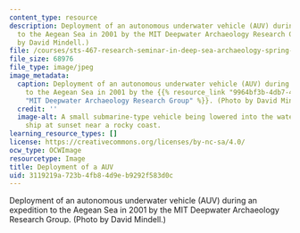 ```yaml
---
content_type: resource
description: Deployment of an autonomous underwater vehicle (AUV) during an expedition
  to the Aegean Sea in 2001 by the MIT Deepwater Archaeology Research Group. (Photo
  by David Mindell.)
file: /courses/sts-467-research-seminar-in-deep-sea-archaeology-spring-2002/3119219a723b4fb84d9eb9292f583d0c_sts-467s02.jpg
file_size: 68976
file_type: image/jpeg
image_metadata:
  caption: Deployment of an autonomous underwater vehicle (AUV) during an expedition
    to the Aegean Sea in 2001 by the {{% resource_link "9964bf3b-4db7-47c2-b33c-3954d465f8d2"
    "MIT Deepwater Archaeology Research Group" %}}. (Photo by David Mindell.)
  credit: ''
  image-alt: A small submarine-type vehicle being lowered into the water from a large
    ship at sunset near a rocky coast.
learning_resource_types: []
license: https://creativecommons.org/licenses/by-nc-sa/4.0/
ocw_type: OCWImage
resourcetype: Image
title: Deployment of a AUV
uid: 3119219a-723b-4fb8-4d9e-b9292f583d0c
---
```

Deployment of an autonomous underwater vehicle (AUV) during an expedition to the Aegean Sea in 2001 by the MIT Deepwater Archaeology Research Group. (Photo by David Mindell.)
